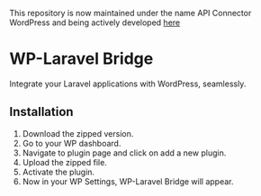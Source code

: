 This repository is now maintained under the name API Connector WordPress and being actively developed [here](https://github.com/ColoredCow/api-connector-wordpress)

# WP-Laravel Bridge
Integrate your Laravel applications with WordPress, seamlessly.


## Installation

1. Download the zipped version.
2. Go to your WP dashboard.
3. Navigate to plugin page and click on add a new plugin.
4. Upload the zipped file.
5. Activate the plugin.
6. Now in your WP Settings, WP-Laravel Bridge will appear.
